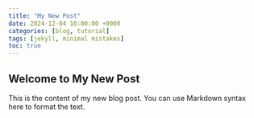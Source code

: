 ```yaml
---
title: "My New Post"
date: 2024-12-04 10:00:00 +0000
categories: [blog, tutorial]
tags: [jekyll, minimal mistakes]
toc: true
---
```


## Welcome to My New Post

This is the content of my new blog post. You can use Markdown syntax here to format the text.
